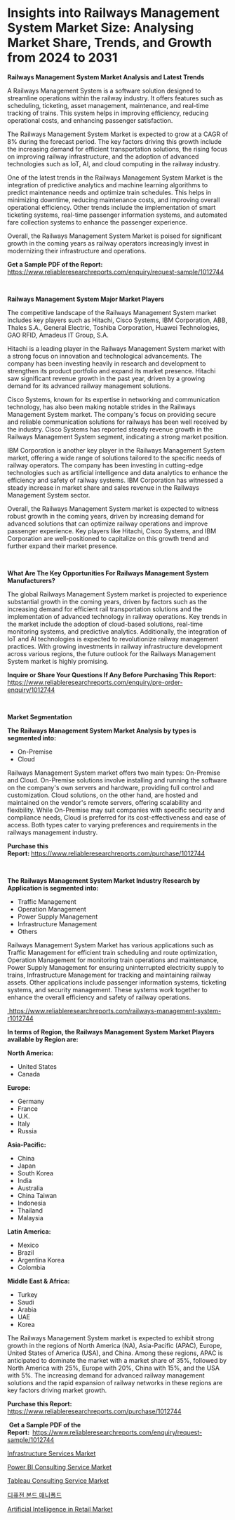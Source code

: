 <p><h1>Insights into Railways Management System Market Size: Analysing Market Share, Trends, and Growth from 2024 to 2031</h1></p><p><strong>Railways Management System Market Analysis and Latest Trends</strong></p>
<p><p>A Railways Management System is a software solution designed to streamline operations within the railway industry. It offers features such as scheduling, ticketing, asset management, maintenance, and real-time tracking of trains. This system helps in improving efficiency, reducing operational costs, and enhancing passenger satisfaction.</p><p>The Railways Management System Market is expected to grow at a CAGR of 8% during the forecast period. The key factors driving this growth include the increasing demand for efficient transportation solutions, the rising focus on improving railway infrastructure, and the adoption of advanced technologies such as IoT, AI, and cloud computing in the railway industry.</p><p>One of the latest trends in the Railways Management System Market is the integration of predictive analytics and machine learning algorithms to predict maintenance needs and optimize train schedules. This helps in minimizing downtime, reducing maintenance costs, and improving overall operational efficiency. Other trends include the implementation of smart ticketing systems, real-time passenger information systems, and automated fare collection systems to enhance the passenger experience.</p><p>Overall, the Railways Management System Market is poised for significant growth in the coming years as railway operators increasingly invest in modernizing their infrastructure and operations.</p></p>
<p><strong>Get a Sample PDF of the Report:&nbsp;</strong> <a href="https://www.reliableresearchreports.com/enquiry/request-sample/1012744">https://www.reliableresearchreports.com/enquiry/request-sample/1012744</a></p>
<p>&nbsp;</p>
<p><strong>Railways Management System Major Market Players</strong></p>
<p><p>The competitive landscape of the Railways Management System market includes key players such as Hitachi, Cisco Systems, IBM Corporation, ABB, Thales S.A., General Electric, Toshiba Corporation, Huawei Technologies, GAO RFID, Amadeus IT Group, S.A.</p><p>Hitachi is a leading player in the Railways Management System market with a strong focus on innovation and technological advancements. The company has been investing heavily in research and development to strengthen its product portfolio and expand its market presence. Hitachi saw significant revenue growth in the past year, driven by a growing demand for its advanced railway management solutions.</p><p>Cisco Systems, known for its expertise in networking and communication technology, has also been making notable strides in the Railways Management System market. The company's focus on providing secure and reliable communication solutions for railways has been well received by the industry. Cisco Systems has reported steady revenue growth in the Railways Management System segment, indicating a strong market position.</p><p>IBM Corporation is another key player in the Railways Management System market, offering a wide range of solutions tailored to the specific needs of railway operators. The company has been investing in cutting-edge technologies such as artificial intelligence and data analytics to enhance the efficiency and safety of railway systems. IBM Corporation has witnessed a steady increase in market share and sales revenue in the Railways Management System sector.</p><p>Overall, the Railways Management System market is expected to witness robust growth in the coming years, driven by increasing demand for advanced solutions that can optimize railway operations and improve passenger experience. Key players like Hitachi, Cisco Systems, and IBM Corporation are well-positioned to capitalize on this growth trend and further expand their market presence.</p></p>
<p>&nbsp;</p>
<p><strong>What Are The Key Opportunities For Railways Management System Manufacturers?</strong></p>
<p><p>The global Railways Management System market is projected to experience substantial growth in the coming years, driven by factors such as the increasing demand for efficient rail transportation solutions and the implementation of advanced technology in railway operations. Key trends in the market include the adoption of cloud-based solutions, real-time monitoring systems, and predictive analytics. Additionally, the integration of IoT and AI technologies is expected to revolutionize railway management practices. With growing investments in railway infrastructure development across various regions, the future outlook for the Railways Management System market is highly promising.</p></p>
<p><strong>Inquire or Share Your Questions If Any Before Purchasing This Report:</strong> <a href="https://www.reliableresearchreports.com/enquiry/pre-order-enquiry/1012744">https://www.reliableresearchreports.com/enquiry/pre-order-enquiry/1012744</a></p>
<p>&nbsp;</p>
<p><strong>Market Segmentation</strong></p>
<p><strong>The Railways Management System Market Analysis by types is segmented into:</strong></p>
<p><ul><li>On-Premise</li><li>Cloud</li></ul></p>
<p><p>Railways Management System market offers two main types: On-Premise and Cloud. On-Premise solutions involve installing and running the software on the company's own servers and hardware, providing full control and customization. Cloud solutions, on the other hand, are hosted and maintained on the vendor's remote servers, offering scalability and flexibility. While On-Premise may suit companies with specific security and compliance needs, Cloud is preferred for its cost-effectiveness and ease of access. Both types cater to varying preferences and requirements in the railways management industry.</p></p>
<p><strong>Purchase this Report:&nbsp;</strong><a href="https://www.reliableresearchreports.com/purchase/1012744">https://www.reliableresearchreports.com/purchase/1012744</a></p>
<p>&nbsp;</p>
<p><strong>The Railways Management System Market Industry Research by Application is segmented into:</strong></p>
<p><ul><li>Traffic Management</li><li>Operation Management</li><li>Power Supply Management</li><li>Infrastructure Management</li><li>Others</li></ul></p>
<p><p>Railways Management System Market has various applications such as Traffic Management for efficient train scheduling and route optimization, Operation Management for monitoring train operations and maintenance, Power Supply Management for ensuring uninterrupted electricity supply to trains, Infrastructure Management for tracking and maintaining railway assets. Other applications include passenger information systems, ticketing systems, and security management. These systems work together to enhance the overall efficiency and safety of railway operations.</p></p>
<p><a href="https://www.reliableresearchreports.com/railways-management-system-r1012744">&nbsp;https://www.reliableresearchreports.com/railways-management-system-r1012744</a></p>
<p><strong>In terms of Region, the Railways Management System Market Players available by Region are:</strong></p>
<p>
    <p> <strong> North America: </strong>
        <ul>
            <li>United States</li>
            <li>Canada</li>
        </ul>
        </p> 
    <p> <strong> Europe: </strong>
        <ul>
            <li>Germany</li>
            <li>France</li>
            <li>U.K.</li>
            <li>Italy</li>
            <li>Russia</li>
        </ul>
        </p> 
    <p> <strong> Asia-Pacific: </strong>
        <ul>
            <li>China</li>
            <li>Japan</li>
            <li>South Korea</li>
            <li>India</li>
            <li>Australia</li>
            <li>China Taiwan</li>
            <li>Indonesia</li>
            <li>Thailand</li>
            <li>Malaysia</li>
        </ul>
        </p> 
    <p> <strong> Latin America: </strong>
        <ul>
            <li>Mexico</li>
            <li>Brazil</li>
            <li>Argentina Korea</li>
            <li>Colombia</li>
        </ul>
        </p> 
    <p> <strong> Middle East & Africa: </strong>
        <ul>
            <li>Turkey</li>
            <li>Saudi</li>
            <li>Arabia</li>
            <li>UAE</li>
            <li>Korea</li>
        </ul>
    </p>
    </p>
<p><p>The Railways Management System market is expected to exhibit strong growth in the regions of North America (NA), Asia-Pacific (APAC), Europe, United States of America (USA), and China. Among these regions, APAC is anticipated to dominate the market with a market share of 35%, followed by North America with 25%, Europe with 20%, China with 15%, and the USA with 5%. The increasing demand for advanced railway management solutions and the rapid expansion of railway networks in these regions are key factors driving market growth.</p></p>
<p><strong>Purchase this Report: </strong><a href="https://www.reliableresearchreports.com/purchase/1012744">https://www.reliableresearchreports.com/purchase/1012744</a></p>
<p>&nbsp;<strong>Get a Sample PDF of the Report:&nbsp;&nbsp;</strong><a href="https://www.reliableresearchreports.com/enquiry/request-sample/1012744">https://www.reliableresearchreports.com/enquiry/request-sample/1012744</a></p>
<p><strong></strong></p>
<p><p><a href="https://github.com/wusalecollins540tpqoz/Market-Research-Report-List-2/blob/main/infrastructure-services-market.md">Infrastructure Services Market</a></p><p><a href="https://www.linkedin.com/pulse/power-bi-consulting-service-market-furnishes-information-share-8tnye">Power BI Consulting Service Market</a></p><p><a href="https://www.linkedin.com/pulse/tableau-consulting-service-market-size-reveals-best-marketing-wfyhe">Tableau Consulting Service Market</a></p><p><a href="https://github.com/valroy852/Market-Research-Report-List-1/blob/main/305868149301.md">디퓨전 본드 매니폴드</a></p><p><a href="https://github.com/kathiaseamanalvaradovlprc2h/Market-Research-Report-List-2/blob/main/artificial-intelligence-in-retail-market.md">Artificial Intelligence in Retail Market</a></p></p>